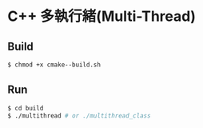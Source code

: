 # C++ 多執行緒(Multi-Thread)

## Build

```bash
$ chmod +x cmake--build.sh
```

## Run

```bash
$ cd build
$ ./multithread # or ./multithread_class
```
